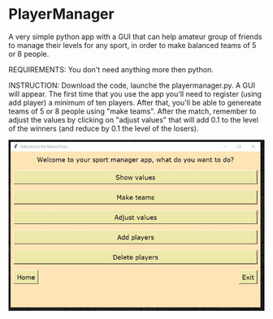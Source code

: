 
# PlayerManager
A very simple python app with a GUI that can help amateur group of friends to manage their levels for any sport, in order to make balanced teams of 5 or 8 people.

REQUIREMENTS:
You don't need anything more then python.

INSTRUCTION:
Download the code, launche the playermanager.py.
A GUI will appear. The first time that you use the app you'll need to register (using add player) a minimum of ten players.
After that, you'll be able to genereate teams of 5 or 8 people using "make teams".
After the match, remember to adjust the values by clicking on "adjust values" that will add 0.1 to the level of the winners (and reduce by 0.1 the level of the losers).

<p align="center">
<img src="demopicture.JPG" alt="ssnn" border="0"></a>
</p>
